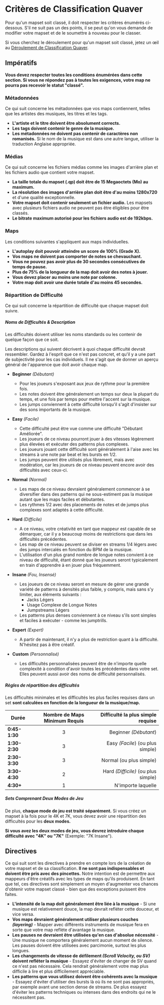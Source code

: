 # Critères de Classification Quaver

Pour qu'un mapset soit classé, il doit respecter les critères énumérés ci-dessous. S'il ne suit pas un des points, il se peut qu'on vous demande de modifier votre mapset et de le soumettre à nouveau pour le classer. 

Si vous cherchez le déroulement pour qu'un mapset soit classé, jetez un œil au [Déroulement de Classification Quaver](/Ranking/Process).

## Impératifs

**Vous devez respecter toutes les conditions énumérées dans cette section. Si vous ne répondez pas à toutes les exigences, votre map ne pourra pas recevoir le statut "classé".**

### Métadonnées

Ce qui suit concerne les métadonnées que vos maps contiennent, telles que les artistes des musiques, les titres et les tags.

* **L'artiste et le titre doivent être absolument corrects.**
* **Les tags doivent contenir le genre de la musique.**
* **Les métadonnées ne doivent pas contenir de caractères non romanisés.** Si le nom de la musique est dans une autre langue, utiliser la traduction Anglaise appropriée.

### Médias

Ce qui suit concerne les fichiers médias comme les images d'arrière plan et les fichiers audio que contient votre mapset.

* **La taille totale du mapset (.qp) doit être de 15 Megaoctets (Mo) au maximum.**
* **La résolution des images d'arrière plan doit être d'au moins 1280x720** et d'une qualité exceptionnelle.
* **Votre mapset doit contenir seulement un fichier audio.** Les mapsets avec plusieurs fichiers audio ne peuvent pas être éligibles pour être classés.
* **Le bitrate maximum autorisé pour les fichiers audio est de 192kbps.**

### Maps 

Les conditions suivantes s'appliquent aux maps individuelles.

* **L'autoplay doit pouvoir atteindre un score de 100% (Grade X).**
* **Vos maps ne doivent pas comporter de notes se chevauchant.**
* **Vous ne pouvez pas avoir plus de 30 secondes consécutives de temps de pause.**
* **Plus de 75% de la longueur de la map doit avoir des notes à jouer.**
* **Vous devez placer au moins une note par colonne.**
* **Votre map doit avoir une durée totale d'au moins 45 secondes.**

### Répartition de Difficulté

Ce qui suit concerne la répartition de difficulté que chaque mapset doit suivre.

##### Noms de Difficultés & Description

Les difficultés doivent utiliser les noms standards ou les contenir de quelque façon que ce soit.

Les descriptions qui suivent décrivent à quoi chaque difficulté devrait ressembler. Gardez à l'esprit que ce n'est pas concret, et qu'il y a une part de subjectivité pour les cas individuels. Il ne s'agit que de donner un aperçu général de l'apparence que doit avoir chaque map.

* **Beginner** *(Débutant)*
     * Pour les joueurs s'exposant aux jeux de rythme pour la première fois.
     * Les notes doivent être généralement un temps sur deux la plupart du temps, et une fois par temps pour mettre l'accent sur la musique.
     * Les jumps conviennent à cette difficulté lorsqu'il s'agit d'insister sur des sons importants de la musique.
     
* **Easy** *(Facile)*
     * Cette difficulté peut être vue comme une difficulté "Débutant Améliorée".
     * Les joueurs de ce niveau pourront jouer à des vitesses légèrement plus élevées et exécuter des patterns plus complexes.
     * Les joueurs jouant cette difficulté sont généralement à l'aise avec les streams à une note par beat et les bursts en 1/2.
     * Les jumps peuvent être utilisés plus librement, mais avec modération, car les joueurs de ce niveau peuvent encore avoir des difficultés avec ceux-ci.
     
* **Normal** *(Normal)*
     * Les maps de ce niveau devraient généralement commencer à se diversifier dans des patterns qui ne sous-estiment pas la musique autant que les maps faciles et débutantes.
     * Les rythmes 1/2 avec des placements de notes et de jumps plus complexes sont adaptés à cette difficulté.
     
* **Hard** *(Difficile)*
     * A ce niveau, votre créativité en tant que mappeur est capable de se démarquer, car il y a beaucoup moins de restrictions que dans les difficultés précédentes.
     * Les map de ce niveau peuvent se diviser en streams 1/4 légers avec des jumps intercalés en fonction du BPM de la musique.
     * L'utilisation d'un plus grand nombre de longue notes convient à ce niveau de difficulté, étant donné que les joueurs seront typicalement en train d'apprendre à en jouer plus fréquemment.

* **Insane** *(Fou, Insensé)*
     * Les joueurs de ce niveau seront en mesure de gérer une grande variété de patterns à densités plus faible, y compris, mais sans s'y limiter, aux éléments suivants : 
          * Jacks Légers
          * Usage Complexe de Longue Notes
          * Jumpstreams Légers
     * Les patterns plus denses conviennent à ce niveau s'ils sont simples et faciles à exécuter - comme les jumptrills.

* **Expert** *(Expert)*
     * A partir de maintenant, il n'y a plus de restriction quant à la difficulté. N'hésitez pas à être créatif.
   
* **Custom** *(Personnalisé)*
     * Les difficultés personnalisées peuvent être de n'importe quelle complexité à condition d'avoir toutes les précédentes dans votre set. Elles peuvent aussi avoir des noms de difficulté personnalisés.

##### Règles de répartition des difficultés

Les difficultés minimales et les difficultés les plus faciles requises dans un set **sont calculées en fonction de la longueur de la musique/map.**

| Durée         | Nombre de Maps Minimum Requis | Difficulté la plus simple requise  |
| ------------- |:-----------------------------:| ----------------------------------:| 
| **0:45-1:30** | 3                             | Beginner *(Débutant*)              |
| **1:30-2:30** | 3                             | Easy *(Facile*) (ou plus simple)   |
| **2:30-3:30** | 3                             | Normal (ou plus simple)            |
| **3:30-4:30** | 2                             | Hard *(Difficile)* (ou plus simple)|
| **4:30+**     | 1                             | N'importe laquelle                 |

##### Sets Comprenant Deux Modes de Jeu

De plus, **chaque mode de jeu est traité séparément.** Si vous créez un mapset à la fois pour le 4K et 7K, vous devez avoir une répartition des difficultés pour les **deux modes.**

**Si vous avez les deux modes de jeu, vous devrez introduire chaque difficulté avec "4K" ou "7K"** (Exemple: "7K Insane").

## Directives

Ce qui suit sont les directives à prendre en compte lors de la création de votre mapset et de sa classification. **Il ne sont pas indispensables et doivent être pris avec des pincettes.** Notre intention est de permettre aux mappeurs d'être créatifs avec les types de maps qu'ils produisent. En tant que tel, ces directives sont simplement un moyen d'augmenter vos chances d'obtenir votre mapset classé - bien que des exceptions puissent être faites.

* **L'intensité de la map doit généralement être liée à la musique** - Si une musique est relativement douce, la map devrait refléter cette douceur, et vice versa.
* **Vos maps devraient généralement utiliser plusieurs couches *(layering)*** - Mapper avec différents instruments de musique fera en sorte que votre map reflète d'avantage la musique.
* **Les pauses ne devraient être utilisées qu'en cas d'absolue nécessité** - Une musique ne comportera généralement aucun moment de silence. Les pauses doivent être utilisées avec parcimonie, surtout les plus longues.
* **Les changements de vitesse de défilement *(Scroll Velocity, ou SV)* doivent refléter la musique** - Essayez d'éviter de changer de SV quand ce n'est pas nécessaire. Cela rendrait généralement votre map plus difficile à lire et plus difficilement appréciable.
* **Les patterns que vous utilisez doivent être cohérents avec la musique** - Essayez d'éviter d'utiliser des bursts là où ils ne sont pas appropriés, par exemple avant une section dense de streams. De plus essayez d'éviter les patterns techniques ou intenses dans des endroits qui ne le nécessitent pas.
